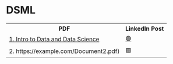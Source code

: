# DSML

<table>
  <tr>
    <th>PDF</th>
    <th>LinkedIn Post</th>
  </tr>
  <tr>
    <td><a href = "https://github.com/nandini-gangrade/DSML/blob/main/1.%20Intro%20to%20Data%20and%20Data%20Science%20-%20Nandini%20Gangrade.pdf">1. Intro to Data and Data Science</a></td>
    <td><a href = "https://www.linkedin.com/posts/nandini-gangrade_1-intro-to-data-data-science-activity-7145423107829280771-LW1X?utm_source=share&utm_medium=member_desktop">🟢</td>
  </tr>
  <tr>
    <td>2. https://example.com/Document2.pdf)</td>
    <td>🟩</td>
  </tr>
<!--   
  <tr>
    <td>[Document3.pdf](https://example.com/Document3.pdf)</td>
    <td>[Post3](https://example.com/Post3)</td>
  </tr>
  <tr>
    <td>[Document4.pdf](https://example.com/Document4.pdf)</td>
    <td>[Post4](https://example.com/Post4)</td>
  </tr> -->
</table>
